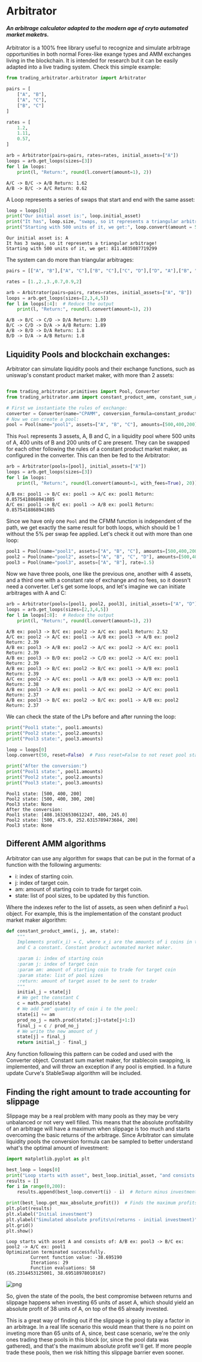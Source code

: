 # Arbitrator
#### *An arbitrage calculator adapted to the modern age of cryto automated market maketrs.*

Arbitrator is a 100% free library useful to recognize and simulate arbitrage opportunities
in both normal Forex-like exange types and AMM exchanges living in the blockchain. It is intended for research but it can be easily adapted into a live trading system. Check this simple example:


```python
from trading_arbitrator.arbitrator import Arbitrator

pairs = [
    ["A", "B"],
    ["A", "C"],
    ["B", "C"]
]

rates = [
    1.2,
    1.11,
    0.57,
]

arb = Arbitrator(pairs=pairs, rates=rates, initial_assets=["A"])
loops = arb.get_loops(sizes=[3])
for l in loops:
    print(l, "Return:", round(l.convert(amount=1), 2))
```

    A/C -> B/C -> A/B Return: 1.62
    A/B -> B/C -> A/C Return: 0.62
    

A Loop represents a series of swaps that start and end with the same asset:


```python
loop = loops[0]
print("Our initial asset is:", loop.initial_asset)
print("It has", loop.size, "swaps, so it represents a triangular arbitrage!")
print("Starting with 500 units of it, we get:", loop.convert(amount = 500))
```

    Our initial asset is: A
    It has 3 swaps, so it represents a triangular arbitrage!
    Starting with 500 units of it, we get: 811.4035087719299
    

The system can do more than triangular arbitrages:


```python
pairs = [["A", "B"],["A", "C"],["B", "C"],["C", "D"],["D", "A"],["B", "D"]]

rates = [1.,2.,3.,0.7,0.9,2]

arb = Arbitrator(pairs=pairs, rates=rates, initial_assets=["A", "B"])
loops = arb.get_loops(sizes=[2,3,4,5])
for l in loops[:4]:  # Reduce the output
    print(l, "Return:", round(l.convert(amount=1), 2))
```

    A/B -> B/C -> C/D -> D/A Return: 1.89
    B/C -> C/D -> D/A -> A/B Return: 1.89
    A/B -> B/D -> D/A Return: 1.8
    B/D -> D/A -> A/B Return: 1.8
    

## Liquidity Pools and blockchain exchanges:
Arbitrator can simulate liquidity pools and their exchange functions, such as uniswap's constant product market maker, with more than 2 assets:


```python

from trading_arbitrator.primitives import Pool, Converter
from trading_arbitrator.amm import constant_product_amm, constant_sum_amm

# First we instantiate the rules of exchange:
converter = Converter(name="CPAMM", conversion_formula=constant_product_amm, fee=5) # Fee is in %, so 5%
# Now we can create a pool:
pool = Pool(name="pool1", assets=["A", "B", "C"], amounts=[500,400,200], converter=converter)
```

This `Pool` represents 3 assets, A, B and C, in a liquidity pool where 500 units of A, 400 units of B and 200 units of C are present. They can be swapped for each other following the rules of a constant product market maker, as configured in the converter. This can then be fed to the Arbitrator:


```python
arb = Arbitrator(pools=[pool], initial_assets=["A"])
loops = arb.get_loops(sizes=[3])
for l in loops:
    print(l, "Return:", round(l.convert(amount=1, with_fees=True), 20))
```

    A/B ex: pool1 -> B/C ex: pool1 -> A/C ex: pool1 Return: 0.8575418868941085
    A/C ex: pool1 -> B/C ex: pool1 -> A/B ex: pool1 Return: 0.8575418868941085
    

Since we have only one `Pool` and the CFMM function is independent of the path, we get exactly the same result for both loops, which should be 1 without the 5% per swap fee applied. Let's check it out with more than one loop:


```python
pool1 = Pool(name="pool1", assets=["A", "B", "C"], amounts=[500,400,200], converter=converter)
pool2 = Pool(name="pool2", assets=["A", "B", "C", "D"], amounts=[500,400,300, 200], converter=converter)
pool3 = Pool(name="pool3", assets=["A", "B"], rate=1.5)
```

Now we have three pools, one like the previous one, another with 4 assets, and a third one with a constant rate of exchange and no fees, so it doesn't need a converter. Let's get some loops, and let's imagine we can initiate arbitrages with A and C:


```python
arb = Arbitrator(pools=[pool1, pool2, pool3], initial_assets=["A", "D"])
loops = arb.get_loops(sizes=[2,3,4,5])
for l in loops[:8]:  # Reduce the output
    print(l, "Return:", round(l.convert(amount=1), 2))
```

    A/B ex: pool3 -> B/C ex: pool2 -> A/C ex: pool1 Return: 2.52
    A/C ex: pool2 -> A/C ex: pool1 -> A/B ex: pool3 -> A/B ex: pool2 Return: 2.39
    A/B ex: pool3 -> A/B ex: pool2 -> A/C ex: pool2 -> A/C ex: pool1 Return: 2.39
    A/B ex: pool3 -> B/D ex: pool2 -> C/D ex: pool2 -> A/C ex: pool1 Return: 2.39
    A/B ex: pool3 -> B/C ex: pool2 -> B/C ex: pool1 -> A/B ex: pool1 Return: 2.39
    A/C ex: pool2 -> A/C ex: pool1 -> A/B ex: pool3 -> A/B ex: pool1 Return: 2.38
    A/B ex: pool3 -> A/B ex: pool1 -> A/C ex: pool2 -> A/C ex: pool1 Return: 2.37
    A/B ex: pool3 -> B/C ex: pool2 -> B/C ex: pool1 -> A/B ex: pool2 Return: 2.37
    

We can check the state of the LPs before and after running the loop:


```python
print("Pool1 state:", pool1.amounts)
print("Pool2 state:", pool2.amounts)
print("Pool3 state:", pool3.amounts)

loop = loops[0]
loop.convert(50, reset=False)  # Pass reset=False to not reset pool states after a conversion

print("After the conversion:")
print("Pool1 state:", pool1.amounts)
print("Pool2 state:", pool2.amounts)
print("Pool3 state:", pool3.amounts)
```

    Pool1 state: [500, 400, 200]
    Pool2 state: [500, 400, 300, 200]
    Pool3 state: None
    After the conversion:
    Pool1 state: [408.16326530612247, 400, 245.0]
    Pool2 state: [500, 475.0, 252.6315789473684, 200]
    Pool3 state: None
    

## Different AMM algorithms
Arbitrator can use any algorithm for swaps that can be put in the format of a function with the following arguments:
- i: index of starting coin.
- j: index of target coin.
- am: amount of starting coin to trade for target coin.
- state: list of pool sizes, to be updated by this function.

Where the indexes refer to the list of assets, as seen when defininf a `Pool` object. For example, this is the implementation of the constant product market maker algorithm:


```python
def constant_product_amm(i, j, am, state):
    """
    Implements prod(x_i) = C, where x_i are the amounts of i coins in the pool,
    and C a constant. Constant product automated market maker.

    :param i: index of starting coin
    :param j: index of target coin
    :param am: amount of starting coin to trade for target coin
    :param state: list of pool sizes
    :return: amount of target asset to be sent to trader
    """
    initial_j = state[j]
    # We get the constant C
    c = math.prod(state)
    # We add "am" quantity of coin i to the pool:
    state[i] += am
    prod_no_j = math.prod(state[:j]+state[j+1:])
    final_j = c / prod_no_j
    # We write the new amount of j
    state[j] = final_j
    return initial_j - final_j
```

Any function following this pattern can be coded and used with the Converter object.
Constant sum market maker, for stablecoin swapping, is implemented, and will throw
an exception if any pool is emptied.
In a future update Curve's StableSwap algorithm will be included.

## Finding the right amount to trade accounting for slippage

Slippage may be a real problem with many pools as they may be very unbalanced or not very well filled. This means that the absolute profitability of an arbitrage will have a maximum when slippage is too much and starts overcoming the basic returns of the arbitrage. Since Arbitrator can simulate liquidity pools the conversion formula can be sampled to better understand what's the optimal amount of investment:


```python
import matplotlib.pyplot as plt

best_loop = loops[0]
print("Loop starts with asset", best_loop.initial_asset, "and consists of:", best_loop)
results = []
for i in range(0,200):
    results.append(best_loop.convert(i) - i)  # Return minus investment for absolute profits

print(best_loop.get_max_absolute_profit())  # Finds the maximum profits, returning (<investment>, <absolute profits>)
plt.plot(results)
plt.xlabel("Initial investment")
plt.ylabel("Simulated absolute profits\n(returns - initial investment)")
plt.grid()
plt.show()
```

    Loop starts with asset A and consists of: A/B ex: pool3 -> B/C ex: pool2 -> A/C ex: pool1
    Optimization terminated successfully.
             Current function value: -38.695190
             Iterations: 29
             Function evaluations: 58
    (65.2314453125001, 38.69518978010167)
    


    
![png](resources/profitability.png)
    


So, given the state of the pools, the best compromise between returns and slippage happens when investing 65 units of asset A, which should yield an absolute profit of 38 units of A, on top of the 65 already invested.

This is a great way of finding out if the slippage is going to play a factor in an arbitrage. In a real life scenario this would mean that there is no point on inveting more than 65 units of A, since, best case scenario, we're the only ones trading these pools in this block (or, since the pool data was gathered), and that's the maximum absolute profit we'll get. If more people trade these pools, then we risk hitting this slippage barrier even sooner.
